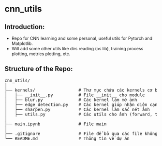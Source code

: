 # cnn_utils

## Introduction:  
- Repo for CNN learning and some personal, useful utils for Pytorch and Matplotlib.
- Will add some other utils like dirs reading (os lib), training process plotting, metrics plotting, etc.
  
## Structure of the Repo:  
<pre>
cnn_utils/  
│  
├── kernels/                 # Thư mục chứa các kernels cơ bản  
│   ├── __init__.py          # File __init__ cho module  
│   ├── blur.py              # Các kernel làm mờ ảnh  
│   ├── edge_detection.py    # Các kernel giúp nhận diện cạnh của hình ảnh  
│   ├── sharpen.py           # Các kernel làm sắc nét ảnh  
│   ├── utils.py             # Các utils cho ảnh (forward, tensor4plt, normalize_tensor, plot_tensors)  
│  
├── main.ipynb               # File main  
│  
├── .gitignore               # File để bỏ qua các file không cần theo dõi trong Git  
└── README.md                # Thông tin về dự án  
</pre>
